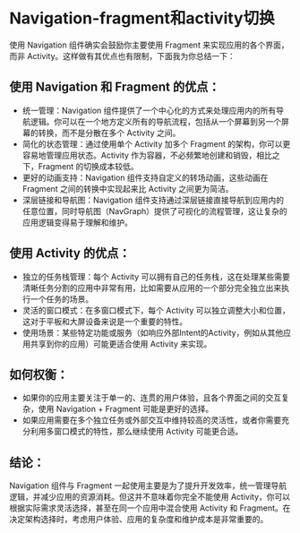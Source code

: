 # Navigation-fragment和activity切换

使用 Navigation 组件确实会鼓励你主要使用 Fragment 来实现应用的各个界面，而非 Activity。这样做有其优点也有限制，下面我为你总结一下：

## 使用 Navigation 和 Fragment 的优点：
- 统一管理：Navigation 组件提供了一个中心化的方式来处理应用内的所有导航逻辑。你可以在一个地方定义所有的导航流程，包括从一个屏幕到另一个屏幕的转换，而不是分散在多个 Activity 之间。
- 简化的状态管理：通过使用单个 Activity 加多个 Fragment 的架构，你可以更容易地管理应用状态。Activity 作为容器，不必频繁地创建和销毁，相比之下，Fragment 的切换成本较低。
- 更好的动画支持：Navigation 组件支持自定义的转场动画，这些动画在 Fragment 之间的转换中实现起来比 Activity 之间更为简洁。
- 深层链接和导航图：Navigation 组件支持通过深层链接直接导航到应用内的任意位置，同时导航图（NavGraph）提供了可视化的流程管理，这让复杂的应用逻辑变得易于理解和维护。

## 使用 Activity 的优点：
- 独立的任务栈管理：每个 Activity 可以拥有自己的任务栈，这在处理某些需要清晰任务分割的应用中非常有用，比如需要从应用的一个部分完全独立出来执行一个任务的场景。
- 灵活的窗口模式：在多窗口模式下，每个 Activity 可以独立调整大小和位置，这对于平板和大屏设备来说是一个重要的特性。
- 使用场景：某些特定功能或服务（如响应外部Intent的Activity，例如从其他应用共享到你的应用）可能更适合使用 Activity 来实现。

## 如何权衡：
- 如果你的应用主要关注于单一的、连贯的用户体验，且各个界面之间的交互复杂，使用 Navigation + Fragment 可能是更好的选择。
- 如果应用需要在多个独立任务或外部交互中维持较高的灵活性，或者你需要充分利用多窗口模式的特性，那么继续使用 Activity 可能更合适。

## 结论：
Navigation 组件与 Fragment 一起使用主要是为了提升开发效率，统一管理导航逻辑，并减少应用的资源消耗。但这并不意味着你完全不能使用 Activity，你可以根据实际需求灵活选择，甚至在同一个应用中混合使用 Activity 和 Fragment。在决定架构选择时，考虑用户体验、应用的复杂度和维护成本是非常重要的。